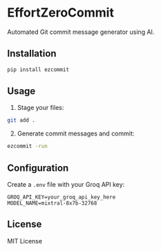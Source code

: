 # EffortZeroCommit

Automated Git commit message generator using AI.

## Installation

```bash
pip install ezcommit
```

## Usage

1. Stage your files:
```bash
git add .
```

2. Generate commit messages and commit:
```bash
ezcommit -run
```

## Configuration

Create a `.env` file with your Groq API key:
```env
GROQ_API_KEY=your_groq_api_key_here
MODEL_NAME=mixtral-8x7b-32768
```

## License

MIT License